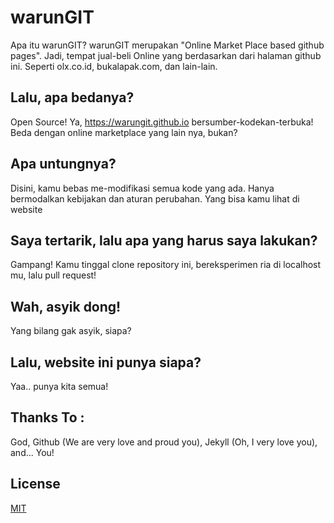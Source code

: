 # warunGIT

Apa itu warunGIT? warunGIT merupakan "Online Market Place based github pages". Jadi, tempat jual-beli Online yang berdasarkan dari halaman github ini. Seperti olx.co.id, bukalapak.com, dan lain-lain.

## Lalu, apa bedanya?

Open Source! Ya, https://warungit.github.io bersumber-kodekan-terbuka! Beda dengan online marketplace yang lain nya, bukan?

## Apa untungnya?

Disini, kamu bebas me-modifikasi semua kode yang ada. Hanya bermodalkan kebijakan dan aturan perubahan. Yang bisa kamu lihat di website

## Saya tertarik, lalu apa yang harus saya lakukan?

Gampang! Kamu tinggal clone repository ini, bereksperimen ria di localhost mu, lalu pull request!

## Wah, asyik dong!

Yang bilang gak asyik, siapa?

## Lalu, website ini punya siapa?

Yaa.. punya kita semua!

## Thanks To :

God, Github (We are very love and proud you), Jekyll (Oh, I very love you), and... You! 

## License

[MIT](http://opensource.org/licenses/MIT)
